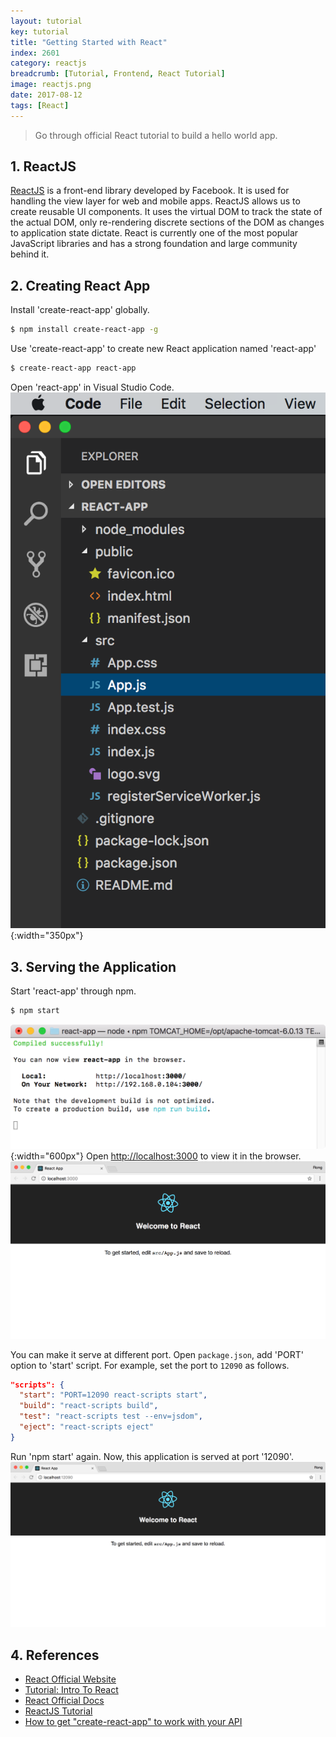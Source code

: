 ```yaml
---
layout: tutorial
key: tutorial
title: "Getting Started with React"
index: 2601
category: reactjs
breadcrumb: [Tutorial, Frontend, React Tutorial]
image: reactjs.png
date: 2017-08-12
tags: [React]
---
```


> Go through official React tutorial to build a hello world app.

## 1. ReactJS
[ReactJS](https://reactjs.org/) is a front-end library developed by Facebook. It is used for handling the view layer for web and mobile apps. ReactJS allows us to create reusable UI components. It uses the virtual DOM to track the state of the actual DOM, only re-rendering discrete sections of the DOM as changes to application state dictate. React is currently one of the most popular JavaScript libraries and has a strong foundation and large community behind it.

## 2. Creating React App
Install 'create-react-app' globally.
```sh
$ npm install create-react-app -g
```
Use 'create-react-app' to create new React application named 'react-app'
```sh
$ create-react-app react-app
```
Open 'react-app' in Visual Studio Code.
![image](/public/images/frontend/2601/project.png){:width="350px"}

## 3. Serving the Application
Start 'react-app' through npm.
```sh
$ npm start
```
![image](/public/images/frontend/2601/npmstart.png){:width="600px"}
Open [http://localhost:3000](http://localhost:3000) to view it in the browser.
![image](/public/images/frontend/2601/runapp.png)

You can make it serve at different port. Open `package.json`, add 'PORT' option to 'start' script. For example, set the port to `12090` as follows.
```json
"scripts": {
  "start": "PORT=12090 react-scripts start",
  "build": "react-scripts build",
  "test": "react-scripts test --env=jsdom",
  "eject": "react-scripts eject"
}
```
Run 'npm start' again. Now, this application is served at port '12090'.
![image](/public/images/frontend/2601/changeport.png)  

## 4. References
* [React Official Website](https://reactjs.org/)
* [Tutorial: Intro To React](https://reactjs.org/tutorial/tutorial.html)
* [React Official Docs](https://reactjs.org/docs/hello-world.html)
* [ReactJS Tutorial](https://www.tutorialspoint.com/reactjs/index.htm)
* [How to get "create-react-app" to work with your API](https://www.fullstackreact.com/articles/using-create-react-app-with-a-server/)
